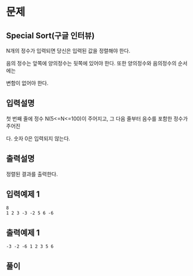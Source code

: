 # 문제

##  Special Sort(구글 인터뷰)


N개의 정수가 입력되면 당신은 입력된 값을 정렬해야 한다. 

음의 정수는 앞쪽에 양의정수는 뒷쪽에 있어야 한다. 또한 양의정수와 음의정수의 순서에는 

변함이 없어야 한다.




## 입력설명

첫 번째 줄에 정수 N(5<=N<=100)이 주어지고, 그 다음 줄부터 음수를 포함한 정수가 주어진

다. 숫자 0은 입력되지 않는다.



## 출력설명
정렬된 결과를 출력한다.


## 입력예제 1

```
8
1 2 3 -3 -2 5 6 -6
```



## 출력예제 1

```
-3 -2 -6 1 2 3 5 6

```


## 풀이


```c++

```
